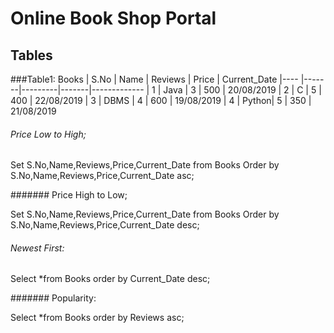 # Online Book Shop Portal


## Tables

###Table1: Books
| S.No | Name | Reviews | Price | Current_Date
|---- |-------|---------|-------|-------------
| 1   | Java  |   3     |   500 | 20/08/2019
| 2   | C     |   5     |  400  | 22/08/2019
| 3   | DBMS  |   4     |  600  | 19/08/2019
| 4   | Python|   5     |  350  | 21/08/2019


######  Price Low to High;

Set S.No,Name,Reviews,Price,Current_Date from Books Order by S.No,Name,Reviews,Price,Current_Date asc;


####### Price High to Low;

Set S.No,Name,Reviews,Price,Current_Date from Books Order by S.No,Name,Reviews,Price,Current_Date desc;


###### Newest First:

Select *from Books order by Current_Date desc;

####### Popularity:

Select *from Books order by Reviews asc;
